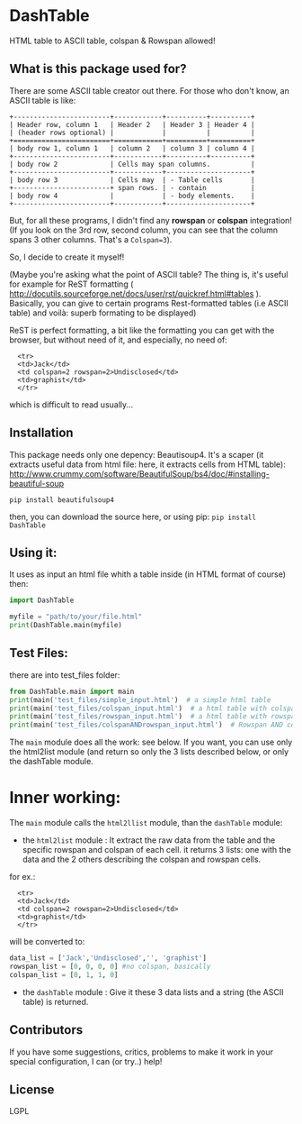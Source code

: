DashTable
=========
HTML table to ASCII table, colspan & Rowspan allowed!

## What is this package used for?

There are some ASCII table creator out there.
For those who don't know, an ASCII table is like:

```
+------------------------+------------+----------+----------+
| Header row, column 1   | Header 2   | Header 3 | Header 4 |
| (header rows optional) |            |          |          |
+========================+============+==========+==========+
| body row 1, column 1   | column 2   | column 3 | column 4 |
+------------------------+------------+----------+----------+
| body row 2             | Cells may span columns.          |
+------------------------+------------+---------------------+
| body row 3             | Cells may  | - Table cells       |
+------------------------+ span rows. | - contain           |
| body row 4             |            | - body elements.    |
+------------------------+------------+---------------------+
```

But, for all these programs, I didn't find any **rowspan** or **colspan** integration! (If you look on the 3rd row, second column, you can see that the column spans 3 other columns. That's a `Colspan=3`).

So, I decide to create it myself!

(Maybe you're asking what the point of ASCII table? The thing is, it's useful for example for ReST formatting ( http://docutils.sourceforge.net/docs/user/rst/quickref.html#tables ).
Basically, you can give to certain programs Rest-formatted tables (i.e ASCII table) and voilà: superb formating to be displayed)

ReST is perfect formatting, a bit like the formatting you can get with the browser, but without need of it, and especially, no need of:
```
  <tr>
  <td>Jack</td>
  <td colspan=2 rowspan=2>Undisclosed</td>
  <td>graphist</td>
  </tr>
```
which is difficult to read usually...


## Installation

This package needs only one depency: Beautisoup4. It's a scaper (it extracts useful data from html file: here, it extracts cells from HTML table): http://www.crummy.com/software/BeautifulSoup/bs4/doc/#installing-beautiful-soup
```
pip install beautifulsoup4
```
then, you can download the source here, or using pip:
`pip install DashTable`

## Using it:

It uses as input an html file whith a table inside (in HTML format of course)
then:

```python
import DashTable

myfile = "path/to/your/file.html"
print(DashTable.main(myfile)
```

## Test Files:

there are into test_files folder:

```python
from DashTable.main import main
print(main('test_files/simple_input.html')  # a simple html table
print(main('test_files/colspan_input.html')  # a html table with colspan cells
print(main('test_files/rowspan_input.html')  # a html table with rowspan cells
print(main('test_files/colspanANDrowspan_input.html')  # Rowspan AND colspan, both of them!
```

The `main` module does all the work: see below.
If you want, you can use only the html2list module (and return so only the 3 lists described below, or only the dashTable module.

# Inner working:
The `main` module calls the `html2llist` module, than the `dashTable` module:

* the `html2list` module :
It extract the raw data from the table and the specific rowspan and colspan of each cell.
it returns 3 lists: one with the data and the 2 others describing the colspan and rowspan cells.

for ex.:
```
  <tr>
  <td>Jack</td>
  <td colspan=2 rowspan=2>Undisclosed</td>
  <td>graphist</td>
  </tr>
```
will be converted to: 
```python
data_list = ['Jack','Undisclosed','', 'graphist'] 
rowspan_list = [0, 0, 0, 0] #no colspan, basically
colspan_list = [0, 1, 1, 0]
 ``` 

* the `dashTable` module :
Give it these 3 data lists and a string (the ASCII table) is returned.


## Contributors

If you have some suggestions, critics, problems to make it work in your special configuration, I can (or try..) help!

## License

LGPL